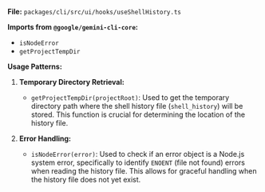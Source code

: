 **File:** `packages/cli/src/ui/hooks/useShellHistory.ts`

**Imports from `@google/gemini-cli-core`:**
- `isNodeError`
- `getProjectTempDir`

**Usage Patterns:**
1.  **Temporary Directory Retrieval:**
    *   `getProjectTempDir(projectRoot)`: Used to get the temporary directory path where the shell history file (`shell_history`) will be stored. This function is crucial for determining the location of the history file.

2.  **Error Handling:**
    *   `isNodeError(error)`: Used to check if an error object is a Node.js system error, specifically to identify `ENOENT` (file not found) errors when reading the history file. This allows for graceful handling when the history file does not yet exist.